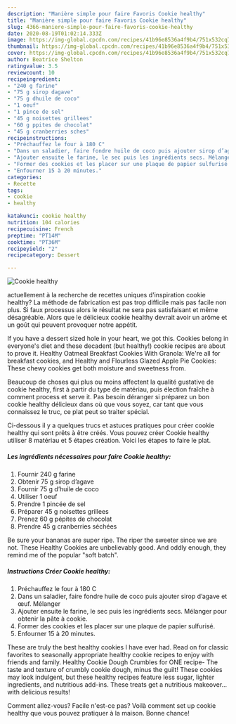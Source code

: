 ```yaml
---
description: "Manière simple pour faire Favoris Cookie healthy"
title: "Manière simple pour faire Favoris Cookie healthy"
slug: 4366-maniere-simple-pour-faire-favoris-cookie-healthy
date: 2020-08-19T01:02:14.333Z
image: https://img-global.cpcdn.com/recipes/41b96e8536a4f9b4/751x532cq70/cookie-healthy-photo-principale-de-la-recette.jpg
thumbnail: https://img-global.cpcdn.com/recipes/41b96e8536a4f9b4/751x532cq70/cookie-healthy-photo-principale-de-la-recette.jpg
cover: https://img-global.cpcdn.com/recipes/41b96e8536a4f9b4/751x532cq70/cookie-healthy-photo-principale-de-la-recette.jpg
author: Beatrice Shelton
ratingvalue: 3.5
reviewcount: 10
recipeingredient:
- "240 g farine"
- "75 g sirop dagave"
- "75 g dhuile de coco"
- "1 oeuf"
- "1 pince de sel"
- "45 g noisettes grillees"
- "60 g ppites de chocolat"
- "45 g cranberries sches"
recipeinstructions:
- "Préchauffez le four à 180 C"
- "Dans un saladier, faire fondre huile de coco puis ajouter sirop d’agave et œuf. Mélanger"
- "Ajouter ensuite le farine, le sec puis les ingrédients secs. Mélanger pour obtenir la pâte à cookie."
- "Former des cookies et les placer sur une plaque de papier sulfurisé."
- "Enfourner 15 à 20 minutes."
categories:
- Recette
tags:
- cookie
- healthy

katakunci: cookie healthy 
nutrition: 104 calories
recipecuisine: French
preptime: "PT14M"
cooktime: "PT36M"
recipeyield: "2"
recipecategory: Dessert

---
```



![Cookie healthy](https://img-global.cpcdn.com/recipes/41b96e8536a4f9b4/751x532cq70/cookie-healthy-photo-principale-de-la-recette.jpg)

actuellement à la recherche de recettes uniques d'inspiration cookie healthy? La méthode de fabrication est pas trop difficile mais pas facile non plus. Si faux processus alors le résultat ne sera pas satisfaisant et même désagréable. Alors que le délicieux cookie healthy devrait avoir un arôme et un goût qui peuvent provoquer notre appétit.

If you have a dessert sized hole in your heart, we got this. Cookies belong in everyone&#39;s diet and these decadent (but healthy!) cookie recipes are about to prove it. Healthy Oatmeal Breakfast Cookies With Granola: We&#39;re all for breakfast cookies, and Healthy and Flourless Glazed Apple Pie Cookies: These chewy cookies get both moisture and sweetness from.

Beaucoup de choses qui plus ou moins affectent la qualité gustative de cookie healthy, first à partir du type de matériau, puis élection fraîche à comment process et serve it. Pas besoin déranger si préparez un bon cookie healthy délicieux dans où que vous soyez, car tant que vous connaissez le truc, ce plat peut so traiter spécial.


Ci-dessous il y a quelques trucs et astuces pratiques pour créer cookie healthy qui sont prêts à être créés. Vous pouvez créer Cookie healthy utiliser 8 matériau et 5 étapes création. Voici les étapes to faire le plat.

<!--inarticleads1-->

##### Les ingrédients nécessaires pour faire Cookie healthy:

1. Fournir 240 g farine
1. Obtenir 75 g sirop d’agave
1. Fournir 75 g d’huile de coco
1. Utiliser 1 oeuf
1. Prendre 1 pincée de sel
1. Préparer 45 g noisettes grillees
1. Prenez 60 g pépites de chocolat
1. Prendre 45 g cranberries séchées


Be sure your bananas are super ripe. The riper the sweeter since we are not. These Healthy Cookies are unbelievably good. And oddly enough, they remind me of the popular &#34;soft batch&#34;. 

<!--inarticleads2-->

##### Instructions Créer Cookie healthy:

1. Préchauffez le four à 180 C
1. Dans un saladier, faire fondre huile de coco puis ajouter sirop d’agave et œuf. Mélanger
1. Ajouter ensuite le farine, le sec puis les ingrédients secs. Mélanger pour obtenir la pâte à cookie.
1. Former des cookies et les placer sur une plaque de papier sulfurisé.
1. Enfourner 15 à 20 minutes.


These are truly the best healthy cookies I have ever had. Read on for classic favorites to seasonally appropriate healthy cookie recipes to enjoy with friends and family. Healthy Cookie Dough Crumbles for ONE recipe- The taste and texture of crumbly cookie dough, minus the guilt! These cookies may look indulgent, but these healthy recipes feature less sugar, lighter ingredients, and nutritious add-ins. These treats get a nutritious makeover… with delicious results! 


Comment allez-vous? Facile n'est-ce pas? Voilà comment set up cookie healthy que vous pouvez pratiquer à la maison. Bonne chance!
